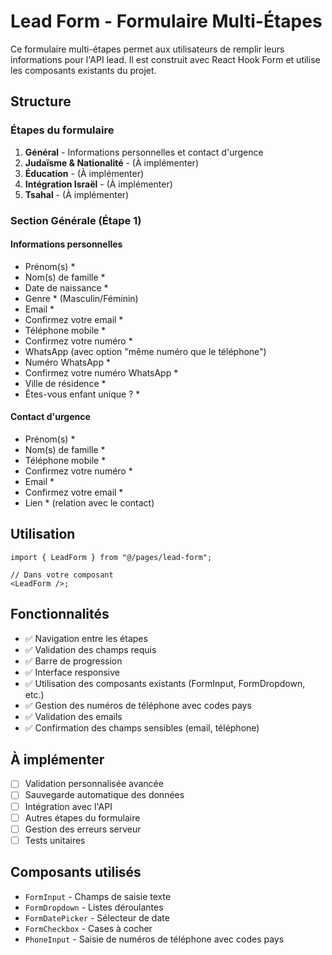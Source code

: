 # Lead Form - Formulaire Multi-Étapes

Ce formulaire multi-étapes permet aux utilisateurs de remplir leurs informations pour l'API lead. Il est construit avec React Hook Form et utilise les composants existants du projet.

## Structure

### Étapes du formulaire

1. **Général** - Informations personnelles et contact d'urgence
2. **Judaïsme & Nationalité** - (À implémenter)
3. **Éducation** - (À implémenter)
4. **Intégration Israël** - (À implémenter)
5. **Tsahal** - (À implémenter)

### Section Générale (Étape 1)

#### Informations personnelles

- Prénom(s) \*
- Nom(s) de famille \*
- Date de naissance \*
- Genre \* (Masculin/Féminin)
- Email \*
- Confirmez votre email \*
- Téléphone mobile \*
- Confirmez votre numéro \*
- WhatsApp (avec option "même numéro que le téléphone")
- Numéro WhatsApp \*
- Confirmez votre numéro WhatsApp \*
- Ville de résidence \*
- Êtes-vous enfant unique ? \*

#### Contact d'urgence

- Prénom(s) \*
- Nom(s) de famille \*
- Téléphone mobile \*
- Confirmez votre numéro \*
- Email \*
- Confirmez votre email \*
- Lien \* (relation avec le contact)

## Utilisation

```tsx
import { LeadForm } from "@/pages/lead-form";

// Dans votre composant
<LeadForm />;
```

## Fonctionnalités

- ✅ Navigation entre les étapes
- ✅ Validation des champs requis
- ✅ Barre de progression
- ✅ Interface responsive
- ✅ Utilisation des composants existants (FormInput, FormDropdown, etc.)
- ✅ Gestion des numéros de téléphone avec codes pays
- ✅ Validation des emails
- ✅ Confirmation des champs sensibles (email, téléphone)

## À implémenter

- [ ] Validation personnalisée avancée
- [ ] Sauvegarde automatique des données
- [ ] Intégration avec l'API
- [ ] Autres étapes du formulaire
- [ ] Gestion des erreurs serveur
- [ ] Tests unitaires

## Composants utilisés

- `FormInput` - Champs de saisie texte
- `FormDropdown` - Listes déroulantes
- `FormDatePicker` - Sélecteur de date
- `FormCheckbox` - Cases à cocher
- `PhoneInput` - Saisie de numéros de téléphone avec codes pays
